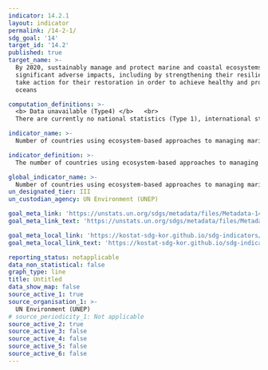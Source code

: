 ```yaml
---
indicator: 14.2.1
layout: indicator
permalink: /14-2-1/
sdg_goal: '14'
target_id: '14.2'
published: true
target_name: >-
  By 2020, sustainably manage and protect marine and coastal ecosystems to avoid
  significant adverse impacts, including by strengthening their resilience, and
  take action for their restoration in order to achieve healthy and productive
  oceans

computation_definitions: >-
  <b> Data unavailable (Type4) </b>   <br>
  There are currently no national statistics (Type 1), international statistics (Type 2), or alternative national statistics (Type 3) available. The Data of Type 1, type 2, or type 3 can be also included in case of temporary unavailability.

indicator_name: >-
  Number of countries using ecosystem-based approaches to managing marine areas 

indicator_definition: >-
  The number of countries using ecosystem-based approaches to managing marine areas are expressed as the extent to which they have introduced Integrated Coastal Zone Management (ICZM) in their Exclusive Economic Zones usign ecosystem-based approaches. As this indicator has not been fully established, the Regional Seas Programme Indicator 22, ICZM, is used as the primary indicator.  

global_indicator_name: >-
  Number of countries using ecosystem-based approaches to managing marine areas 
un_designated_tier: III
un_custodian_agency: UN Environment (UNEP)

goal_meta_link: 'https://unstats.un.org/sdgs/metadata/files/Metadata-14-02-01.pdf'
goal_meta_link_text: 'https://unstats.un.org/sdgs/metadata/files/Metadata-14-02-01.pdf'

goal_meta_local_link: 'https://kostat-sdg-kor.github.io/sdg-indicators/public/data/Metadata-14-02-01_ENG.pdf'
goal_meta_local_link_text: 'https://kostat-sdg-kor.github.io/sdg-indicators/public/data/Metadata-14-02-01_ENG.pdf'

reporting_status: notapplicable
data_non_statistical: false
graph_type: line
title: Untitled
data_show_map: false
source_active_1: true
source_organisation_1: >-
  UN Environment (UNEP)
# source_periodicity_1: Not applicable
source_active_2: true
source_active_3: false
source_active_4: false
source_active_5: false
source_active_6: false
---
```

